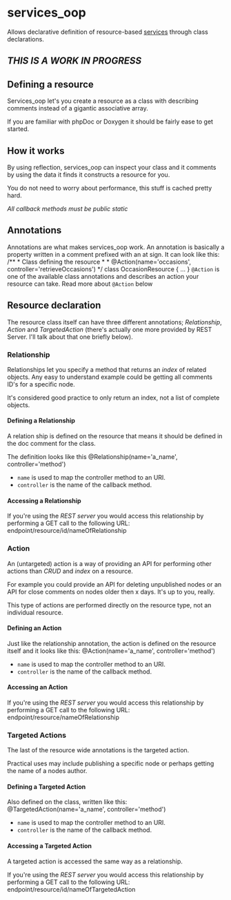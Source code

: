 services_oop
============
Allows declarative definition of resource-based [services](http://drupal.org/project/Services) through class declarations.

## *THIS IS A WORK IN PROGRESS* ##

Defining a resource
-------------------
Services_oop let's you create a resource as a class with describing comments instead of a gigantic associative array.

If you are familiar with phpDoc or Doxygen it should be fairly ease to get started.

How it works
------------
By using reflection, services_oop can inspect your class and it comments by using the data it finds it constructs a resource for you.

You do not need to worry about performance, this stuff is cached pretty hard.

*All callback methods must be public static*

Annotations
-----------
Annotations are what makes services_oop work. An annotation is basically a property written in a comment prefixed with an at sign. It can look like this:
    /**
     * Class defining the resource
     *
     * @Action(name='occasions', controller='retrieveOccasions')
     */
    class OccasionResource {
     ...
    }
`@Action` is one of the available class annotations and describes an action your resource can take. Read more about `@Action` below

Resource declaration
--------------------
The resource class itself can have three different annotations; *Relationship*, *Action* and *TargetedAction* (there's actually one more provided by REST Server. I'll talk about that one briefly below).

### Relationship ###
Relationships let you specify a method that returns an *index* of related objects. Any easy to understand example could be getting all comments ID's for a specific node.

It's considered good practice to only return an index, not a list of complete objects.

#### Defining a Relationship ####
A relation ship is defined on the resource that means it should be defined in the doc comment for the class.

The definition looks like this
   @Relationship(name='a_name', controller='method')
* `name` is used to map the controller method to an URI.
* `controller` is the name of the callback method.

#### Accessing a Relationship ####
If you're using the _REST server_ you would access this relationship by performing a GET call to the following URL:
   endpoint/resource/id/nameOfRelationship

### Action ###
An (untargeted) action is a way of providing an API for performing other actions than *CRUD* and *index* on a resource.

For example you could provide an API for deleting unpublished nodes or an API for close comments on nodes older then x days. It's up to you, really.

This type of actions are performed directly on the resource type, not an individual resource.

#### Defining an Action ####
Just like the relationship annotation, the action is defined on the resource itself and it looks like this:
   @Action(name='a_name', controller='method')
* `name` is used to map the controller method to an URI.
* `controller` is the name of the callback method.

#### Accessing an Action ####
If you're using the _REST server_ you would access this relationship by performing a GET call to the following URL:
   endpoint/resource/nameOfRelationship

### Targeted Actions ###
The last of the resource wide annotations is the targeted action.

Practical uses may include publishing a specific node or perhaps getting the name of a nodes author.

#### Defining a Targeted Action ####
Also defined on the class, written like this:
   @TargetedAction(name='a_name', controller='method')
* `name` is used to map the controller method to an URI.
* `controller` is the name of the callback method.

#### Accessing a Targeted Action ####
A targeted action is accessed the same way as a relationship.

If you're using the _REST server_ you would access this relationship by performing a GET call to the following URL:
   endpoint/resource/id/nameOfTargetedAction